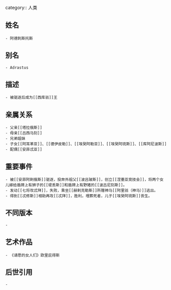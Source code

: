 category:: 人类
## 姓名
	- 阿德刺斯托斯
## 别名
	- Adrastus
## 描述
	- 被驱逐后成为[[西库翁]]王
## 亲属关系
	- 父亲[[塔拉俄斯]]
	- 母亲[[吕西马刻]]
	- 兄弟姐妹
	- 子女[[阿耳革亚]]、[[德伊皮勒]]、[[埃癸阿勒亚]]、[[埃癸阿琉斯]]、[[库阿尼波斯]]
	- 配偶[[安菲忒亚]]
## 重要事件
	- 被[[安菲阿剌俄斯]]驱逐，投奔外祖父[[波吕玻斯]]，创立[[涅墨亚竞技会]]，将两个女儿嫁给盾牌上有狮子的[[堤丢斯]]和盾牌上有野猪的[[波吕尼刻斯]]。
	- 发动[[七将攻忒拜]]，失败，乘坐[[赫剌克勒斯]]所赠神马[[阿里翁（神马）]]逃出。
	- 得到[[忒修斯]]相助再攻[[忒拜]]，胜利，埋葬死者，儿子[[埃癸阿琉斯]]丧生。
## 不同版本
	-
## 艺术作品
	- 《请愿的女人们》欧里庇得斯
## 后世引用
	-
